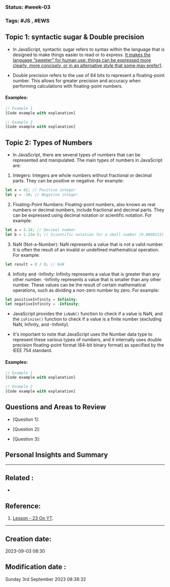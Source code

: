 
### Status: #week-03 

### Tags: #JS , #EWS 

## Topic 1: syntactic sugar & Double precision 

- In JavaScript, syntactic sugar refers to syntax within the language that is designed to make things easier to read or to express. [It makes the language “sweeter” for human use: things can be expressed more clearly, more concisely, or in an alternative style that some may prefer](https://stackoverflow.com/questions/50835572/what-is-syntactic-sugar-in-javascript)[1](https://stackoverflow.com/questions/50835572/what-is-syntactic-sugar-in-javascript).

- Double precision refers to the use of 64 bits to represent a floating-point number. This allows for greater precision and accuracy when performing calculations with floating-point numbers.



#### Examples:

```javascript
// Example 1
[Code example with explanation]

// Example 2
[Code example with explanation]
````

## Topic 2: Types of Numbers

- In JavaScript, there are several types of numbers that can be represented and manipulated. The main types of numbers in JavaScript are:

1. Integers: Integers are whole numbers without fractional or decimal parts. They can be positive or negative. For example:
```javascript
let x = 42; // Positive integer
let y = -10; // Negative integer
```

2. Floating-Point Numbers: Floating-point numbers, also known as real numbers or decimal numbers, include fractional and decimal parts. They can be expressed using decimal notation or scientific notation. For example:
```javascript
let a = 3.14; // Decimal number
let b = 1.23e-5; // Scientific notation for a small number (0.0000123)
```

3. NaN (Not-a-Number): NaN represents a value that is not a valid number. It is often the result of an invalid or undefined mathematical operation. For example:
```javascript
let result = 0 / 0; // NaN
```

4. Infinity and -Infinity: Infinity represents a value that is greater than any other number. -Infinity represents a value that is smaller than any other number. These values can be the result of certain mathematical operations, such as dividing a non-zero number by zero. For example:
```javascript
let positiveInfinity = Infinity;
let negativeInfinity = -Infinity;
```

- JavaScript provides the `isNaN()` function to check if a value is NaN, and the `isFinite()` function to check if a value is a finite number (excluding NaN, Infinity, and -Infinity).

- It's important to note that JavaScript uses the Number data type to represent these various types of numbers, and it internally uses double precision floating-point format (64-bit binary format) as specified by the IEEE 754 standard.

#### Examples:

```javascript
// Example 1
[Code example with explanation]

// Example 2
[Code example with explanation]
```

## Questions and Areas to Review

- \[Question 1\]: 


- \[Question 2\]: 


- \[Question 3\]: 



## Personal Insights and Summary



______________________________________________________________________


## Related : 

- 

## Reference: 

1.  [Lesson - 23 On YT](https://www.youtube.com/watch?v=7dMp1Iwtf24&list=PLDoPjvoNmBAx3kiplQR_oeDqLDBUDYwVv&index=23).


---

  ## Creation date: 
  
  2023-09-03 08:30 
  
  
   ## Modification date :
   
   Sunday 3rd September 2023 08:38:32